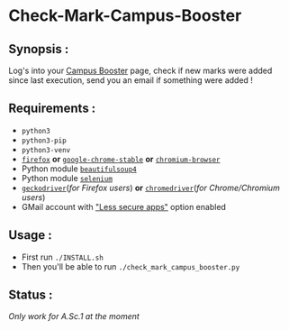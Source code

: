 # Check-Mark-Campus-Booster

## Synopsis :
Log's into your [Campus Booster](https://campus-booster.net) page, check if new marks were added since last execution, send you an email if something were added !

## Requirements :
- `python3`
- `python3-pip`
- `python3-venv`
- [`firefox`](https://www.mozilla.org/fr/firefox/) **or** [`google-chrome-stable`](https://www.google.com/chrome/) **or** [`chromium-browser`](https://www.chromium.org/Home)
- Python module [`beautifulsoup4`](https://pypi.org/project/beautifulsoup4/)
- Python module [`selenium`](https://pypi.org/project/selenium/)
- [`geckodriver`](https://github.com/mozilla/geckodriver)(_for Firefox users_) **or** [`chromedriver`](https://sites.google.com/a/chromium.org/chromedriver/)(_for Chrome/Chromium users_)
- GMail account with ["Less secure apps"](https://myaccount.google.com/lesssecureapps) option enabled

## Usage :
- First run `./INSTALL.sh`
- Then you'll be able to run `./check_mark_campus_booster.py`

## Status :
_Only work for A.Sc.1 at the moment_
